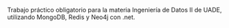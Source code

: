 Trabajo práctico obligatorio para la materia Ingeniería de Datos II de UADE, utilizando MongoDB, Redis y Neo4j con .net.
